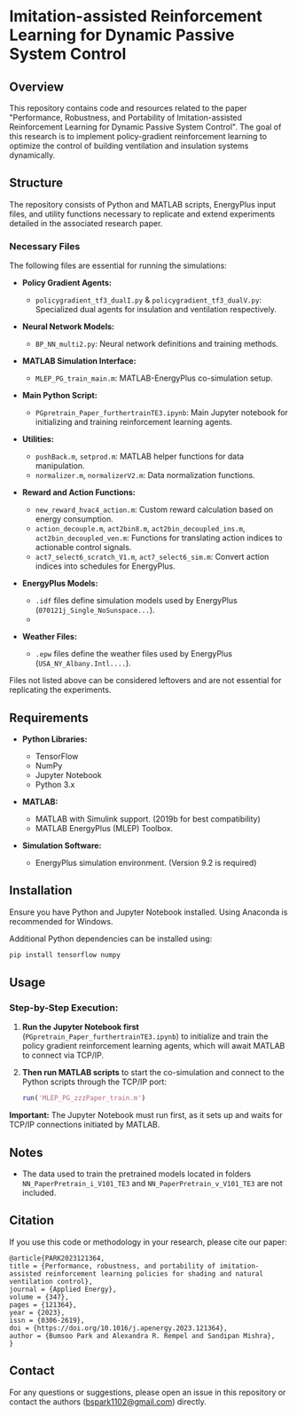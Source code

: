 # Imitation-assisted Reinforcement Learning for Dynamic Passive System Control

## Overview
This repository contains code and resources related to the paper "Performance, Robustness, and Portability of Imitation-assisted Reinforcement Learning for Dynamic Passive System Control". The goal of this research is to implement policy-gradient reinforcement learning to optimize the control of building ventilation and insulation systems dynamically.

## Structure
The repository consists of Python and MATLAB scripts, EnergyPlus input files, and utility functions necessary to replicate and extend experiments detailed in the associated research paper.

### Necessary Files

The following files are essential for running the simulations:

- **Policy Gradient Agents:**
  - `policygradient_tf3_dualI.py` & `policygradient_tf3_dualV.py`: Specialized dual agents for insulation and ventilation respectively.

- **Neural Network Models:**
  - `BP_NN_multi2.py`: Neural network definitions and training methods.

- **MATLAB Simulation Interface:**
  - `MLEP_PG_train_main.m`: MATLAB-EnergyPlus co-simulation setup.

- **Main Python Script:**
  - `PGpretrain_Paper_furthertrainTE3.ipynb`: Main Jupyter notebook for initializing and training reinforcement learning agents.

- **Utilities:**
  - `pushBack.m`, `setprod.m`: MATLAB helper functions for data manipulation.
  - `normalizer.m`, `normalizerV2.m`: Data normalization functions.

- **Reward and Action Functions:**
  - `new_reward_hvac4_action.m`: Custom reward calculation based on energy consumption.
  - `action_decouple.m`, `act2bin8.m`, `act2bin_decoupled_ins.m`, `act2bin_decoupled_ven.m`: Functions for translating action indices to actionable control signals.
  - `act7_select6_scratch_V1.m`, `act7_select6_sim.m`: Convert action indices into schedules for EnergyPlus.

- **EnergyPlus Models:**
  - `.idf` files define simulation models used by EnergyPlus (`070121j_Single_NoSunspace...`).
  - 
- **Weather Files:**
  - `.epw` files define the weather files used by EnergyPlus (`USA_NY_Albany.Intl....`).


Files not listed above can be considered leftovers and are not essential for replicating the experiments.

## Requirements

- **Python Libraries:**
  - TensorFlow
  - NumPy
  - Jupyter Notebook
  - Python 3.x

- **MATLAB:**
  - MATLAB with Simulink support. (2019b for best compatibility)
  - MATLAB EnergyPlus (MLEP) Toolbox.

- **Simulation Software:**
  - EnergyPlus simulation environment. (Version 9.2 is required)

## Installation

Ensure you have Python and Jupyter Notebook installed. Using Anaconda is recommended for Windows.

Additional Python dependencies can be installed using:

```bash
pip install tensorflow numpy
```

## Usage

### Step-by-Step Execution:
1. **Run the Jupyter Notebook first** (`PGpretrain_Paper_furthertrainTE3.ipynb`) to initialize and train the policy gradient reinforcement learning agents, which will await MATLAB to connect via TCP/IP.

2. **Then run MATLAB scripts** to start the co-simulation and connect to the Python scripts through the TCP/IP port:
   ```matlab
   run('MLEP_PG_zzzPaper_train.m')
   ```

**Important:** The Jupyter Notebook must run first, as it sets up and waits for TCP/IP connections initiated by MATLAB.

## Notes
- The data used to train the pretrained models located in folders `NN_PaperPretrain_i_V101_TE3` and `NN_PaperPretrain_v_V101_TE3` are not included.

## Citation
If you use this code or methodology in your research, please cite our paper:

```
@article{PARK2023121364,
title = {Performance, robustness, and portability of imitation-assisted reinforcement learning policies for shading and natural ventilation control},
journal = {Applied Energy},
volume = {347},
pages = {121364},
year = {2023},
issn = {0306-2619},
doi = {https://doi.org/10.1016/j.apenergy.2023.121364},
author = {Bumsoo Park and Alexandra R. Rempel and Sandipan Mishra},
}
```

## Contact
For any questions or suggestions, please open an issue in this repository or contact the authors (bspark1102@gmail.com) directly.
